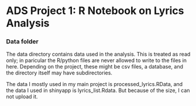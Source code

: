 # ADS Project 1: R Notebook on Lyrics Analysis
### Data folder

The data directory contains data used in the analysis. This is treated as read only; in paricular the R/python files are never allowed to write to the files in here. Depending on the project, these might be csv files, a database, and the directory itself may have subdirectories.

The data I mostly used in my main project is processed_lyrics.RData, and the data I used in shinyapp is lyrics_list.Rdata.
But because of the size, I can not upload it.

